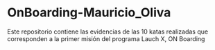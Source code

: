 # OnBoarding-Mauricio_Oliva
Este repositorio contiene las evidencias de las 10 katas realizadas que corresponden a la primer misión del programa Lauch X, ON Boarding
